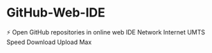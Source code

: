 # GitHub-Web-IDE
⚡ Open GitHub repositories in online web IDE
   Network Internet UMTS Speed Download Upload Max